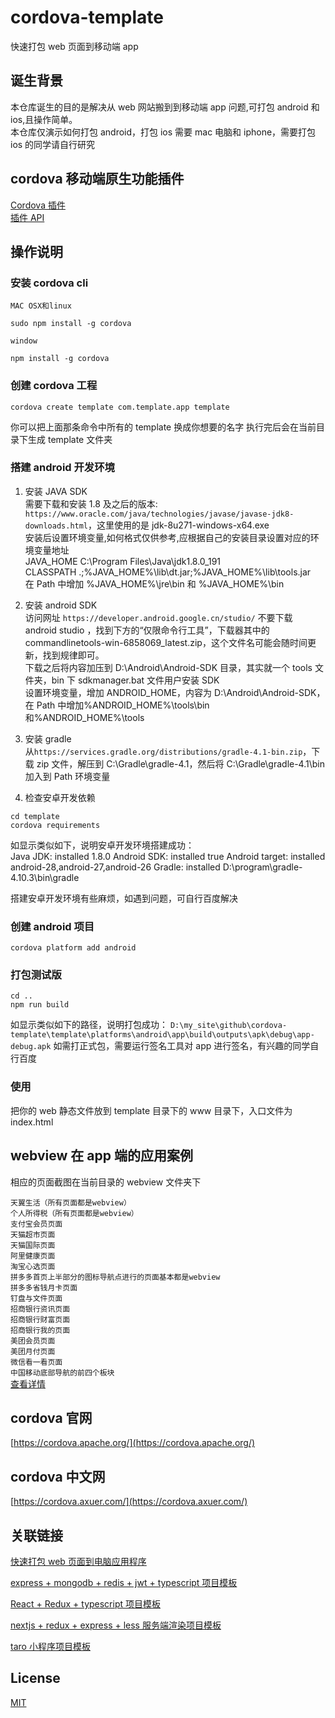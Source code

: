 # cordova-template

快速打包 web 页面到移动端 app

## 诞生背景

本仓库诞生的目的是解决从 web 网站搬到到移动端 app 问题,可打包 android 和 ios,且操作简单。  
本仓库仅演示如何打包 android，打包 ios 需要 mac 电脑和 iphone，需要打包 ios 的同学请自行研究

## cordova 移动端原生功能插件

[Cordova 插件](https://cordova.axuer.com/plugins/)  
[插件 API](https://cordova.axuer.com/docs/zh-cn/latest/)

## 操作说明

### 安装 cordova cli

`MAC OSX和linux`

```shell
sudo npm install -g cordova
```

`window`

```shell
npm install -g cordova
```

### 创建 cordova 工程

```shell
cordova create template com.template.app template
```

你可以把上面那条命令中所有的 template 换成你想要的名字
执行完后会在当前目录下生成 template 文件夹

### 搭建 android 开发环境

1. 安装 JAVA SDK  
   需要下载和安装 1.8 及之后的版本: `https://www.oracle.com/java/technologies/javase/javase-jdk8-downloads.html`，这里使用的是 jdk-8u271-windows-x64.exe  
   安装后设置环境变量,如何格式仅供参考,应根据自己的安装目录设置对应的环境变量地址  
   JAVA_HOME C:\Program Files\Java\jdk1.8.0_191  
   CLASSPATH .;%JAVA_HOME%\lib\dt.jar;%JAVA_HOME%\lib\tools.jar  
   在 Path 中增加 %JAVA_HOME%\jre\bin 和 %JAVA_HOME%\bin

2. 安装 android SDK  
   访问网址 `https://developer.android.google.cn/studio/`
   不要下载 android studio ，找到下方的“仅限命令行工具”，下载器其中的 commandlinetools-win-6858069_latest.zip，这个文件名可能会随时间更新，找到规律即可。  
   下载之后将内容加压到 D:\Android\Android-SDK 目录，其实就一个 tools 文件夹，bin 下 sdkmanager.bat 文件用户安装 SDK  
   设置环境变量，增加 ANDROID_HOME，内容为 D:\Android\Android-SDK，在 Path 中增加%ANDROID_HOME%\tools\bin 和%ANDROID_HOME%\tools

3. 安装 gradle  
   从`https://services.gradle.org/distributions/gradle-4.1-bin.zip`，下载 zip 文件，解压到 C:\Gradle\gradle-4.1，然后将 C:\Gradle\gradle-4.1\bin 加入到 Path 环境变量

4. 检查安卓开发依赖

```shell
cd template
cordova requirements
```

如显示类似如下，说明安卓开发环境搭建成功：  
Java JDK: installed 1.8.0
Android SDK: installed true
Android target: installed android-28,android-27,android-26
Gradle: installed D:\program\gradle-4.10.3\bin\gradle

搭建安卓开发环境有些麻烦，如遇到问题，可自行百度解决

### 创建 android 项目

```shell
cordova platform add android
```

### 打包测试版

```shell
cd ..
npm run build
```

如显示类似如下的路径，说明打包成功： `D:\my_site\github\cordova-template\template\platforms\android\app\build\outputs\apk\debug\app-debug.apk`
如需打正式包，需要运行签名工具对 app 进行签名，有兴趣的同学自行百度

### 使用

把你的 web 静态文件放到 template 目录下的 www 目录下，入口文件为 index.html

## webview 在 app 端的应用案例

相应的页面截图在当前目录的 webview 文件夹下

`天翼生活（所有页面都是webview）`  
`个人所得税（所有页面都是webview）`  
`支付宝会员页面`  
`天猫超市页面`  
`天猫国际页面`  
`阿里健康页面`  
`淘宝心选页面`  
`拼多多首页上半部分的图标导航点进行的页面基本都是webview`  
`拼多多省钱月卡页面`  
`钉盘与文件页面`  
`招商银行资讯页面`  
`招商银行财富页面`  
`招商银行我的页面`  
`美团会员页面`  
`美团月付页面`  
`微信看一看页面`  
`中国移动底部导航的前四个板块`  
[查看详情](./webview/main.md)

## cordova 官网

[https://cordova.apache.org/](https://cordova.apache.org/)

## cordova 中文网

[https://cordova.axuer.com/](https://cordova.axuer.com/)

## 关联链接

[快速打包 web 页面到电脑应用程序](https://github.com/zhoushoujian/electron-template)

[express + mongodb + redis + jwt + typescript 项目模板](https://github.com/zhoushoujian/typescript-express-templates)

[React + Redux + typescript 项目模板](https://github.com/zhoushoujian/typescript-react-templates)

[nextjs + redux + express + less 服务端渲染项目模板](https://github.com/zhoushoujian/nextjs)

[taro 小程序项目模板](https://github.com/zhoushoujian/taro)

## License

[MIT](./LICENSE)
